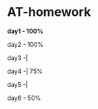 # AT-homework
<p><b>day1 - 100%</b></p>
<p>day2 - 100%</p>
<p>day3 -|</p>
<p>day4 -|   75%</p>
<p>day5 -|</p>
<p>day6 - 50%</p>
